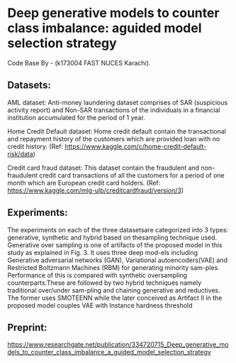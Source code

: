 # Deep generative models to counter class imbalance: aguided model selection strategy
Code Base By - (k173004 FAST NUCES Karachi).

## Datasets:

AML dataset: Anti-money laundering dataset comprises of SAR (suspicious activity report) and Non-SAR transactions of the individuals in a financial institution accumulated for the period of 1 year.
    
Home Credit Default dataset: Home credit default contain the transactional and repayment history of the customers which are provided loan with no credit history. (Ref: https://www.kaggle.com/c/home-credit-default-risk/data)
    
Credit card fraud dataset: This dataset contain the fraudulent and non-fraudulent credit card transactions of all the customers for a period of one month which are European credit card holders. (Ref: https://www.kaggle.com/mlg-ulb/creditcardfraud/version/3)

## Experiments: 

The experiments on each of the three datasetsare  categorized  into  3  types:   generative,  synthetic  and  hybrid  based  on  thesampling  technique  used.   Generative  over  sampling  is  one  of  artifacts  of  the proposed model in this study as explained in Fig.  3.  It uses three deep mod-els including Generative adversarial networks (GAN), Variational autoencoders(VAE) and Restricted Boltzmann Machines (RBM) for generating minority sam-ples. Performance of this is compared with synthetic oversampling counterparts.These are followed by two hybrid techniques namely traditional over/under sam-pling  and  chaining  generative  and  reductives.   The  former  uses  SMOTEENN while  the  later  conceived  as  Artifact  II  in  the  proposed  model  couples  VAE with Instance hardness threshold 

## Preprint: 
https://www.researchgate.net/publication/334720715_Deep_generative_models_to_counter_class_imbalance_a_guided_model_selection_strategy
